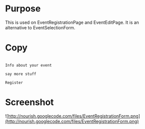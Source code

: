 # Purpose #

This is used on EventRegistrationPage and EventEditPage.  It is an alternative to EventSelectionForm.

# Copy #

```

Info about your event

say more stuff

Register

```

# Screenshot #

![http://nourish.googlecode.com/files/EventRegistrationForm.png](http://nourish.googlecode.com/files/EventRegistrationForm.png)